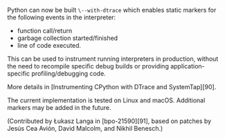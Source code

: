Python can now be built `\--with-dtrace` which enables static markers for the following events in the interpreter:

* function call/return
* garbage collection started/finished
* line of code executed.

This can be used to instrument running interpreters in production, without the need to recompile specific debug builds or providing application-specific profiling/debugging code.

More details in [Instrumenting CPython with DTrace and SystemTap][90].

The current implementation is tested on Linux and macOS. Additional markers may be added in the future.

(Contributed by Łukasz Langa in [bpo-21590][91], based on patches by Jesús Cea Avión, David Malcolm, and Nikhil Benesch.)
